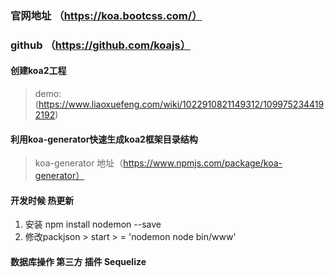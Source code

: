### 官网地址 （https://koa.bootcss.com/）
### github （https://github.com/koajs）

#### 创建koa2工程 
> demo:(https://www.liaoxuefeng.com/wiki/1022910821149312/1099752344192192)

#### 利用koa-generator快速生成koa2框架目录结构
> koa-generator 地址（https://www.npmjs.com/package/koa-generator）

#### 开发时候 热更新
1. 安装  npm install nodemon --save 
2. 修改packjson > start > = 'nodemon node bin/www'

#### 数据库操作 第三方 插件 Sequelize
